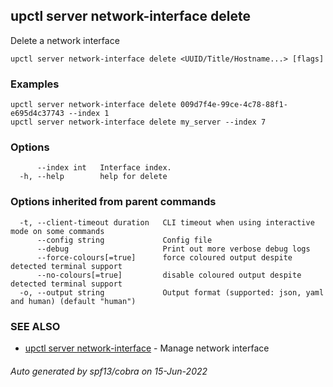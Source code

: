 ## upctl server network-interface delete

Delete a network interface

```
upctl server network-interface delete <UUID/Title/Hostname...> [flags]
```

### Examples

```
upctl server network-interface delete 009d7f4e-99ce-4c78-88f1-e695d4c37743 --index 1
upctl server network-interface delete my_server --index 7
```

### Options

```
      --index int   Interface index.
  -h, --help        help for delete
```

### Options inherited from parent commands

```
  -t, --client-timeout duration   CLI timeout when using interactive mode on some commands
      --config string             Config file
      --debug                     Print out more verbose debug logs
      --force-colours[=true]      force coloured output despite detected terminal support
      --no-colours[=true]         disable coloured output despite detected terminal support
  -o, --output string             Output format (supported: json, yaml and human) (default "human")
```

### SEE ALSO

* [upctl server network-interface](upctl_server_network-interface.md)	 - Manage network interface

###### Auto generated by spf13/cobra on 15-Jun-2022
